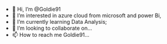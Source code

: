- 👋 Hi, I’m @Goldie91
- 👀 I’m interested in azure cloud from microsoft and power Bi,
- 🌱 I’m currently learning Data Analysis;
- 💞️ I’m looking to collaborate on...
- 📫 How to reach me Goldie91...

<!---
Goldie91/Goldie91 is a ✨ special ✨ repository because its `README.md` (this file) appears on your GitHub profile.
You can click the Preview link to take a look at your changes.
--->
